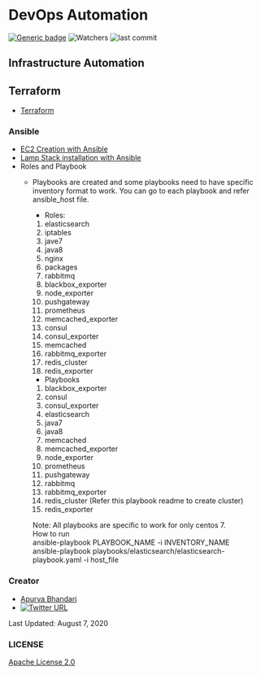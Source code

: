 # DevOps Automation

[![Generic badge](https://img.shields.io/badge/SUBJECT-DevOps_Automation-Blue.svg)](https://shields.io/)
![Watchers](https://img.shields.io/github/watchers/apurvabhandari/DevOps?style=social)
![last commit](https://img.shields.io/github/last-commit/apurvabhandari/DevOps)

## Infrastructure Automation
## Terraform
- [Terraform](./terraform/README.md)

### Ansible
- [EC2 Creation with Ansible](./AWS-EC2-creation-ansible-playbook.md)
- [Lamp Stack installation with Ansible](./lamp-stack-ansible-playbook.md)
- Roles and Playbook
  - Playbooks are created and some playbooks need to have specific inventory format to work. You can go to each playbook and refer ansible_host file.
    - Roles:
    1. elasticsearch
    2. iptables
    3. jave7
    4. java8
    5. nginx
    6. packages
    7. rabbitmq
    8. blackbox_exporter
    9. node_exporter
    10. pushgateway
    11. prometheus
    12. memcached_exporter
    13. consul
    14. consul_exporter
    15. memcached
    16. rabbitmq_exporter
    17. redis_cluster
    18. redis_exporter
    - Playbooks
    1. blackbox_exporter
    2. consul
    3. consul_exporter
    4. elasticsearch
    5. java7
    6. java8
    7. memcached
    8. memcached_exporter
    9. node_exporter
    10. prometheus
    11. pushgateway
    12. rabbitmq
    13. rabbitmq_exporter
    14. redis_cluster (Refer this playbook readme to create cluster)
    15. redis_exporter

      Note: All playbooks are specific to work for only centos 7.<br>
      How to run<br>
      ansible-playbook PLAYBOOK_NAME -i INVENTORY_NAME<br>
      ansible-playbook playbooks/elasticsearch/elasticsearch-playbook.yaml -i host_file<br>


### Creator

- [Apurva Bhandari](https://www.linkedin.com/in/apurvabhandari-linux/)
- [![Twitter URL](https://img.shields.io/twitter/follow/Apurv_Bhandari?style=social)](https://twitter.com/Apurv_Bhandari)


Last Updated: August 7, 2020
### LICENSE
[Apache License 2.0](./LICENSE)
